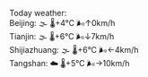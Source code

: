 Today weather:  
Beijing: 🌫  🌡️+4°C 🌬️↑0km/h  
Tianjin: 🌫  🌡️+6°C 🌬️↓7km/h  
Shijiazhuang: 🌫  🌡️+6°C 🌬️←4km/h  
Tangshan: ☁️ 🌡️+5°C 🌬️→10km/h  
